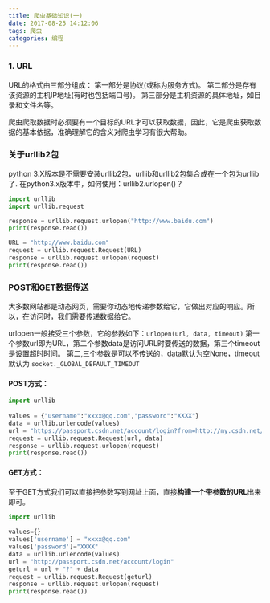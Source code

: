 ```yaml
---
title: 爬虫基础知识(一)
date: 2017-08-25 14:12:06
tags: 爬虫
categories: 编程
---
```

### 1. URL
URL的格式由三部分组成：
第一部分是协议(或称为服务方式)。
第二部分是存有该资源的主机IP地址(有时也包括端口号)。
第三部分是主机资源的具体地址，如目录和文件名等。

爬虫爬取数据时必须要有一个目标的URL才可以获取数据，因此，它是爬虫获取数据的基本依据，准确理解它的含义对爬虫学习有很大帮助。

### 关于urllib2包
python 3.X版本是不需要安装urllib2包，urllib和urllib2包集合成在一个包为urllib了.
在python3.x版本中，如何使用：urllib2.urlopen()？
```python
import urllib
import urllib.request

response = urllib.request.urlopen("http://www.baidu.com")
print(response.read())

URL = "http://www.baidu.com"
request = urllib.request.Request(URL)
response = urllib.request.urlopen(request)
print(response.read())
```

### POST和GET数据传送
大多数网站都是动态网页，需要你动态地传递参数给它，它做出对应的响应。所以，在访问时，我们需要传递数据给它。

urlopen一般接受三个参数，它的参数如下：`urlopen(url, data, timeout)`
第一个参数url即为URL，第二个参数data是访问URL时要传送的数据，第三个timeout是设置超时时间。
第二,三个参数是可以不传送的，data默认为空None，timeout默认为 `socket._GLOBAL_DEFAULT_TIMEOUT`

#### POST方式：
```python
import urllib
 
values = {"username":"xxxx@qq.com","password":"XXXX"}
data = urllib.urlencode(values) 
url = "https://passport.csdn.net/account/login?from=http://my.csdn.net/my/mycsdn"
request = urllib.request.Request(url, data)
response = urllib.request.urlopen(request)
print(response.read())
```

#### GET方式：
至于GET方式我们可以直接把参数写到网址上面，直接**构建一个带参数的URL**出来即可。
```python
import urllib
 
values={}
values['username'] = "xxxx@qq.com"
values['password']="XXXX"
data = urllib.urlencode(values) 
url = "http://passport.csdn.net/account/login"
geturl = url + "?" + data
request = urllib.request.Request(geturl)
response = urllib.request.urlopen(request)
print(response.read())
```
